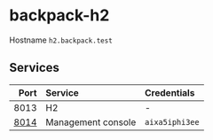 # backpack-h2

Hostname `h2.backpack.test`

## Services

| Port | Service | Credentials
| ---: | :------ | :----------
| 8013 | H2 | -
| [8014](http://h2.backpack.test:8014) | Management console | `aixa5iphi3ee`
